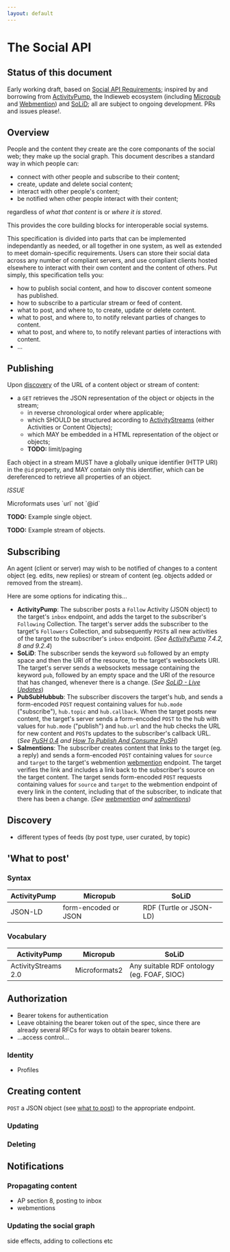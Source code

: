 ```yaml
---
layout: default
---
```


# The Social API

## Status of this document

Early working draft, based on [Social API Requirements](https://www.w3.org/wiki/Socialwg/Social_API/Requirements); inspired by and borrowing from [ActivityPump](http://w3c-social.github.io/activitypump/), the Indieweb ecosystem (including [Micropub](http://indiewebcamp.com/Micropub) and [Webmention](http://indiewebcamp.com/Webmention)) and [SoLiD](http://linkeddata.github.io/SoLiD/); all are subject to ongoing development. PRs and issues please!.

## Overview

People and the content they create are the core componants of the social web; they make up the social graph. This document describes a standard way in which people can:

* connect with other people and subscribe to their content;
* create, update and delete social content;
* interact with other people's content;
* be notified when other people interact with their content;

regardless of *what that content* is or *where it is stored*.

This provides the core building blocks for interoperable social systems.

This specification is divided into parts that can be implemented independantly as needed, or all together in one system, as well as extended to meet domain-specific requirements. Users can store their social data across any number of compliant servers, and use compliant clients hosted elsewhere to interact with their own content and the content of others. Put simply, this specification tells you:

* how to publish social content, and how to discover content someone has published.
* how to subscribe to a particular stream or feed of content.
* what to post, and where to, to create, update or delete content.
* what to post, and where to, to notify relevant parties of changes to content.
* what to post, and where to, to notify relevant parties of interactions with content.
* ...

## Publishing

Upon [discovery](#discovery) of the URL of a content object or stream of content:

* a `GET` retrieves the JSON representation of the object or objects in the stream;
  * in reverse chronological order where applicable;
  * which SHOULD be structured according to [ActivityStreams](#) (either Activities or Content Objects);
  * which MAY be embedded in a HTML representation of the object or objects;
  * **TODO:** limit/paging

Each object in a stream MUST have a globally unique identifier (HTTP URI) in the `@id` property, and MAY contain only this identifier, which can be dereferenced to retrieve all properties of an object.


<div class="issue">
  <em class="issue-title">ISSUE</em>
  <p>Microformats uses `url` not `@id`</p>
</div>


**TODO:** Example single object.

**TODO:** Example stream of objects.

## Subscribing

An agent (client or server) may wish to be notified of changes to a content object (eg. edits, new replies) or stream of content (eg. objects added or removed from the stream).

Here are some options for indicating this...

* **ActivityPump**: The subscriber posts a `Follow` Activity (JSON object) to the target's `inbox` endpoint, and adds the target to the subscriber's `Following` Collection. The target's server adds the subscriber to the target's `Followers` Collection, and subsequently `POST`s all new activities of the target to the subscriber's `inbox` endpoint. (*See [ActivityPump](http://w3c-social.github.io/activitypump/) 7.4.2, 8 and 9.2.4*)
* **SoLiD**: The subscriber sends the keyword `sub` followed by an empty space and then the URI of the resource, to the target's websockets URI. The target's server sends a websockets message containing the keyword `pub`, followed by an empty space and the URI of the resource that has changed, whenever there is a change. (*See [SoLiD - Live Updates](https://github.com/solid/solid-spec#live-updates)*)
* **PubSubHubbub**: The subscriber discovers the target's hub, and sends a form-encoded `POST` request containing values for `hub.mode` ("subscribe"), `hub.topic` and `hub.callback`. When the target posts new content, the target's server sends a form-encoded `POST` to the hub with values for `hub.mode` ("publish") and `hub.url` and the hub checks the URL for new content and `POST`s updates to the subscriber's callback URL. (*See [PuSH 0.4](http://pubsubhubbub.github.io/PubSubHubbub/pubsubhubbub-core-0.4.html) and [How To Publish And Consume PuSH](http://indiewebcamp.com/How_to_publish_and_consume_PubSubHubbub)*)
* **Salmentions**: The subscriber creates content that links to the target (eg. a reply) and sends a form-encoded `POST` containing values for `source` and `target` to the target's webmention [webmention](https://indiewebcamp.com/webmention) endpoint. The target verifies the link and includes a link back to the subscriber's source on the target content. The target sends form-encoded `POST` requests containing values for `source` and `target` to the webmention endpoint of every link in the content, including that of the subscriber, to indicate that there has been a change. (*See [webmention](https://indiewebcamp.com/webmention) and [salmentions](https://indiewebcamp.com/salmentions)*)

## Discovery

* different types of feeds (by post type, user curated, by topic)

## 'What to post'

### Syntax

| ActivityPump | Micropub | SoLiD |
| ------------ | -------- | ----- |
| JSON-LD | form-encoded or JSON | RDF (Turtle or JSON-LD) |

### Vocabulary

| ActivityPump | Micropub | SoLiD |
| ------------ | -------- | ----- |
| ActivityStreams 2.0 | Microformats2 | Any suitable RDF ontology (eg. FOAF, SIOC) |


## Authorization

* Bearer tokens for authentication
* Leave obtaining the bearer token out of the spec, since there are already several RFCs for ways to obtain bearer tokens.
* ...access control...

### Identity

* Profiles

## Creating content

`POST` a JSON object (see [what to post](#what-to-post)) to the appropriate endpoint.

<!--

|              | ActivityPump | Micropub |
| ------------ | --------------------------------------------- | -------- |
| **Endpoint** | discoverable outbox                           | `rel="micropub"` |
| **Create**   | `{`                                           | Form-encoding: |
|              | ` "@type": "Create",`                         | `h=entry&` |
|              | ` "published": "2015-05-15T13:06:00+02:00",`  | `content=hello+moon&` |
|              | ` "actor": "http://rhiaro.co.uk/about#me",`   | `category[]=indieweb&` |
|              | ` "object": {`                                | `category[]=micropub&` |
|              | `    "content": "hello world",`               | `author=http://rhiaro.co.uk/about#me&` |
|              | `    "category": ["indieweb","micropub"]`     | `published=2015-05-15T13:06:00+02:00` |
|              | `  }`                                         | JSON: |
|              | `}`                                           | `{` |
|              |                                               | `  "type": [h-entry],` |
|              |                                               | `  "properties": {` |
|              |                                               | `    "content": ["hello world"],` |
|              |                                               | `    "category": ["indieweb","micropub"]` |
|              |                                               | `  }` |
|              |                                               | `}` |
| **Update**   |                                               | |
| **Delete**   |                                               | |

-->

### Updating

### Deleting

## Notifications

### Propagating content

* AP section 8, posting to inbox
* webmentions

### Updating the social graph

side effects, adding to collections etc
